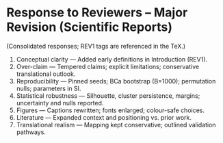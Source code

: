 # Response to Reviewers – Major Revision (Scientific Reports)

(Consolidated responses; REV1 tags are referenced in the TeX.)

1) Conceptual clarity — Added early definitions in Introduction (REV1).
2) Over-claim — Tempered claims; explicit limitations; conservative translational outlook.
3) Reproducibility — Pinned seeds; BCa bootstrap (B=1000); permutation nulls; parameters in SI.
4) Statistical robustness — Silhouette, cluster persistence, margins; uncertainty and nulls reported.
5) Figures — Captions rewritten; fonts enlarged; colour-safe choices.
6) Literature — Expanded context and positioning vs. prior work.
7) Translational realism — Mapping kept conservative; outlined validation pathways.
